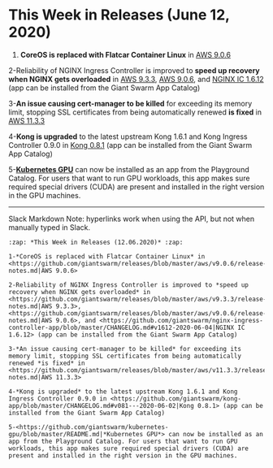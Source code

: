 # This Week in Releases (June 12, 2020)

1. **CoreOS is replaced with Flatcar Container Linux** in [AWS 9.0.6](https://github.com/giantswarm/releases/blob/master/aws/v9.0.6/release-notes.md)

2-Reliability of NGINX Ingress Controller is improved to **speed up recovery when NGINX gets overloaded** in [AWS 9.3.3](https://github.com/giantswarm/releases/blob/master/aws/v9.3.3/release-notes.md), [AWS 9.0.6](https://github.com/giantswarm/releases/blob/master/aws/v9.0.6/release-notes.md), and [NGINX IC 1.6.12](https://github.com/giantswarm/nginx-ingress-controller-app/blob/master/CHANGELOG.md#v1612-2020-06-04) (app can be installed from the Giant Swarm App Catalog)

3-**An issue causing cert-manager to be killed** for exceeding its memory limit, stopping SSL certificates from being automatically renewed **is fixed** in [AWS 11.3.3](https://github.com/giantswarm/releases/blob/master/aws/v11.3.3/release-notes.md)

4-**Kong is upgraded** to the latest upstream Kong 1.6.1 and Kong Ingress Controller 0.9.0 in [Kong 0.8.1](https://github.com/giantswarm/kong-app/blob/master/CHANGELOG.md#v081---2020-06-02) (app can be installed from the Giant Swarm App Catalog)

5-[**Kubernetes GPU**](https://github.com/giantswarm/kubernetes-gpu/blob/master/README.md) can now be installed as an app from the Playground Catalog. For users that want to run GPU workloads, this app makes sure required special drivers (CUDA) are present and installed in the right version in the GPU machines.


---

Slack Markdown
Note: hyperlinks work when using the API, but not when manually typed in Slack.

```
:zap: *This Week in Releases (12.06.2020)* :zap: 

1-*CoreOS is replaced with Flatcar Container Linux* in <https://github.com/giantswarm/releases/blob/master/aws/v9.0.6/release-notes.md|AWS 9.0.6>

2-Reliability of NGINX Ingress Controller is improved to *speed up recovery when NGINX gets overloaded* in <https://github.com/giantswarm/releases/blob/master/aws/v9.3.3/release-notes.md|AWS 9.3.3>, <https://github.com/giantswarm/releases/blob/master/aws/v9.0.6/release-notes.md|AWS 9.0.6>, and <https://github.com/giantswarm/nginx-ingress-controller-app/blob/master/CHANGELOG.md#v1612-2020-06-04|NGINX IC 1.6.12> (app can be installed from the Giant Swarm App Catalog)

3-*An issue causing cert-manager to be killed* for exceeding its memory limit, stopping SSL certificates from being automatically renewed *is fixed* in <https://github.com/giantswarm/releases/blob/master/aws/v11.3.3/release-notes.md|AWS 11.3.3>

4-*Kong is upgraded* to the latest upstream Kong 1.6.1 and Kong Ingress Controller 0.9.0 in <https://github.com/giantswarm/kong-app/blob/master/CHANGELOG.md#v081---2020-06-02|Kong 0.8.1> (app can be installed from the Giant Swarm App Catalog)

5-<https://github.com/giantswarm/kubernetes-gpu/blob/master/README.md|*Kubernetes GPU*> can now be installed as an app from the Playground Catalog. For users that want to run GPU workloads, this app makes sure required special drivers (CUDA) are present and installed in the right version in the GPU machines.
```
